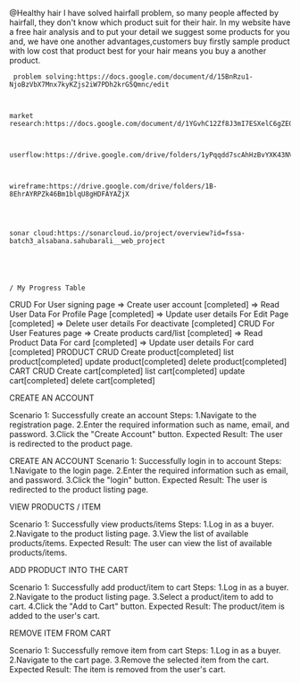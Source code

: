 @Healthy hair
I have solved hairfall problem, so many people affected by hairfall, they don't know which product suit for their hair. In my website have a free hair analysis and to put your detail we suggest some products for you and, we have one another advantages,customers buy firstly sample product with low cost that product best for your hair means you buy a another product.

     problem solving:https://docs.google.com/document/d/15BnRzu1-NjoBzVbX7Mnx7kyKZjs2iW7PDh2krG5Qmnc/edit



    market research:https://docs.google.com/document/d/1YGvhC12Zf8J3mI7ESXelC6gZEO7G8_jr/edit



    userflow:https://drive.google.com/drive/folders/1yPqqdd7scAhHzBvYXK43NVw8ShPYcWTC



    wireframe:https://drive.google.com/drive/folders/1B-8EhrAYRPZk46Bm1blqU8gHDFAYAZjX




    sonar cloud:https://sonarcloud.io/project/overview?id=fssa-batch3_alsabana.sahubarali__web_project





    / My Progress Table

CRUD For User signing page
=> Create user account [completed]
=> Read User Data For Profile Page [completed]
=> Update user details For Edit Page [completed]
=> Delete user details For deactivate [completed]
CRUD For User Features page
=> Create products card/list [completed]
=> Read Product Data For card [completed]
=> Update user details For card [completed]
PRODUCT CRUD
Create product[completed]
list product[completed]
update product[completed]
delete product[completed]
CART CRUD
Create cart[completed]
list cart[completed]
update cart[completed]
delete cart[completed]

CREATE AN ACCOUNT

Scenario 1: Successfully create an account
Steps:
1.Navigate to the registration page.
2.Enter the required information such as name, email, and password.
3.Click the "Create Account" button.
Expected Result:
The user is redirected to the product page.

CREATE AN ACCOUNT
Scenario 1: Successfully login in to account
Steps:
1.Navigate to the login page.
2.Enter the required information such as email, and password.
3.Click the "login" button.
Expected Result:
The user is redirected to the product listing page.

VIEW PRODUCTS / ITEM

Scenario 1: Successfully view products/items
Steps:
1.Log in as a buyer.
2.Navigate to the product listing page.
3.View the list of available products/items.
Expected Result:
The user can view the list of available products/items.

ADD PRODUCT INTO THE CART

Scenario 1: Successfully add product/item to cart
Steps:
1.Log in as a buyer.
2.Navigate to the product listing page.
3.Select a product/item to add to cart.
4.Click the "Add to Cart" button.
Expected Result:
The product/item is added to the user's cart.

REMOVE ITEM FROM CART

Scenario 1: Successfully remove item from cart
Steps:
1.Log in as a buyer.
2.Navigate to the cart page.
3.Remove the selected item from the cart.
Expected Result:
The item is removed from the user's cart.
